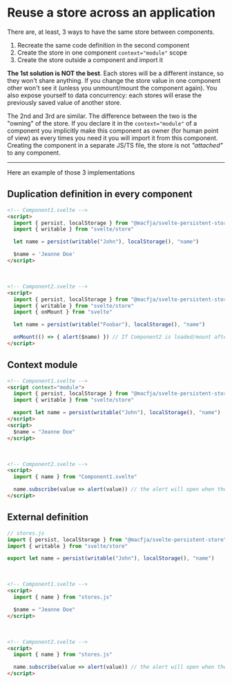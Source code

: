 # Reuse a store across an application

There are, at least, 3 ways to have the same store between components.

1. Recreate the same code definition in the second component
2. Create the store in one component `context="module"` scope
3. Create the store outside a component and import it

**The 1st solution is NOT the best**. Each stores will be a different instance, so they won't share anything.
If you change the store value in one component other won't see it (unless you unmount/mount the component again).
You also expose yourself to data concurrency: each stores will erase the previously saved value of another store.

The 2nd and 3rd are similar. The difference between the two is the "owning" of the store.
If you declare it in the `context="module"` of a component you implicitly make this component as owner (for human point of view) as every times you need it you will import it from this component.
Creating the component in a separate JS/TS file, the store is not _"attached"_ to any component.

----

Here an example of those 3 implementations

## Duplication definition in every component

```html
<!-- Component1.svelte -->
<script>
  import { persist, localStorage } from "@macfja/svelte-persistent-store"
  import { writable } from "svelte/store"

  let name = persist(writable("John"), localStorage(), "name")

  $name = 'Jeanne Doe'
</script>
```
&nbsp;
```html
<!-- Component2.svelte -->
<script>
  import { persist, localStorage } from "@macfja/svelte-persistent-store"
  import { writable } from "svelte/store"
  import { onMount } from "svelte"

  let name = persist(writable("Foobar"), localStorage(), "name")

  onMount(() => { alert($name) }) // If Component2 is loaded/mount after Component1 the alert will be "Jeanne Doe"
</script>
```

## Context module

```html
<!-- Component1.svelte -->
<script context="module">
  import { persist, localStorage } from "@macfja/svelte-persistent-store"
  import { writable } from "svelte/store"

  export let name = persist(writable("John"), localStorage(), "name")
</script>
<script>
  $name = "Jeanne Doe"
</script>
```
&nbsp;
```html
<!-- Component2.svelte -->
<script>
  import { name } from "Component1.svelte"

  name.subscribe(value => alert(value)) // the alert will open when the store is change in any component
</script>
```

## External definition

```js
// stores.js
import { persist, localStorage } from "@macfja/svelte-persistent-store"
import { writable } from "svelte/store"

export let name = persist(writable("John"), localStorage(), "name")
```
&nbsp;
```html
<!-- Component1.svelte -->
<script>
  import { name } from "stores.js"

  $name = "Jeanne Doe"
</script>
```
&nbsp;
```html
<!-- Component2.svelte -->
<script>
  import { name } from "stores.js"

  name.subscribe(value => alert(value)) // the alert will open when the store is change in any component
</script>
```
